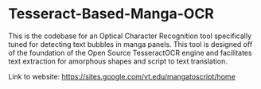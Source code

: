 # Tesseract-Based-Manga-OCR
This is the codebase for an Optical Character Recognition tool specifically tuned for detecting text bubbles in manga panels. This tool is designed off of the foundation of the Open Source TesseractOCR engine and facilitates text extraction for amorphous shapes and script to text translation.

Link to website: https://sites.google.com/vt.edu/mangatoscript/home

